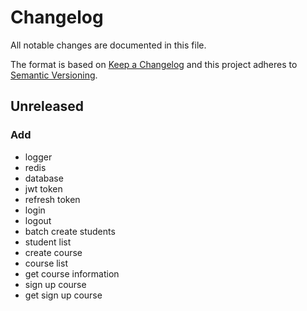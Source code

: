 # Changelog

All notable changes are documented in this file.

The format is based on [Keep a Changelog](http://keepachangelog.com/en/1.0.0/) and this project adheres to [Semantic Versioning](http://semver.org/spec/v2.0.0.html).

## Unreleased

### Add

- logger
- redis
- database
- jwt token
- refresh token
- login
- logout
- batch create students
- student list
- create course
- course list
- get course information
- sign up course
- get sign up course
